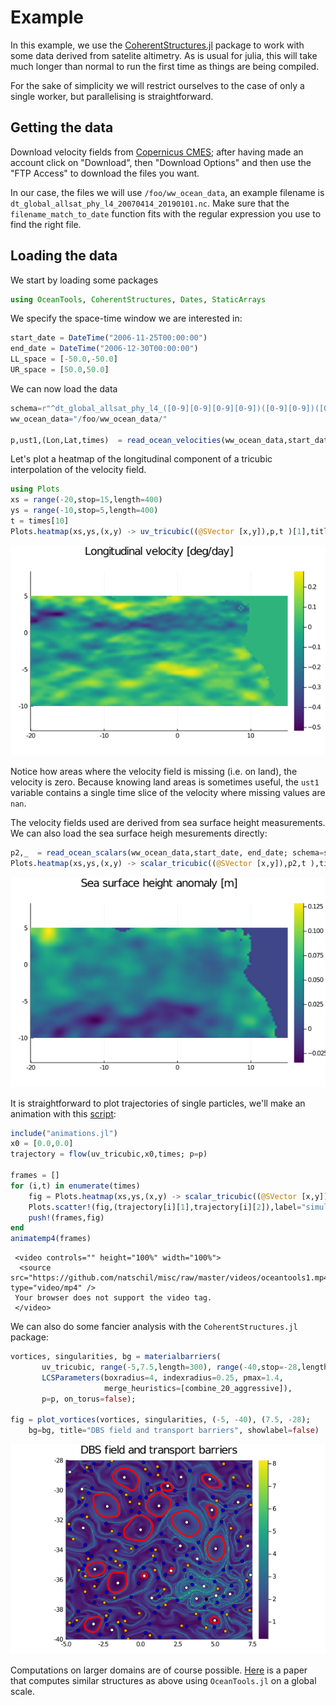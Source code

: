 # Example

In this example, we use the [CoherentStructures.jl](https://github.com/CoherentStructures/CoherentStructures.jl) package
to work with some data derived from satelite altimetry. As is usual for julia, this will take much longer than normal to run the first time 
as things are being compiled.

For the sake of simplicity we will restrict ourselves to the case of only a single worker, but parallelising is straightforward.

## Getting the data

Download velocity fields from [Copernicus CMES](https://resources.marine.copernicus.eu/?option=com_csw&view=details&product_id=SEALEVEL_GLO_PHY_L4_NRT_OBSERVATIONS_008_046); after having made an account click on "Download", then "Download Options" and then use the "FTP Access" to download the files you want.


In our case, the files we will use `/foo/ww_ocean_data`, an example filename is `dt_global_allsat_phy_l4_20070414_20190101.nc`.
Make sure that the `filename_match_to_date` function fits with the regular expression you use to find the right file.

## Loading the data

We start by loading some packages

```julia
using OceanTools, CoherentStructures, Dates, StaticArrays
```


We specify the space-time window we are interested in:

```julia
start_date = DateTime("2006-11-25T00:00:00")
end_date = DateTime("2006-12-30T00:00:00")
LL_space = [-50.0,-50.0]
UR_space = [50.0,50.0]
```

We can now load the data
```julia
schema=r"^dt_global_allsat_phy_l4_([0-9][0-9][0-9][0-9])([0-9][0-9])([0-9][0-9])_.*.nc$"
ww_ocean_data="/foo/ww_ocean_data/"

p,ust1,(Lon,Lat,times)  = read_ocean_velocities(ww_ocean_data,start_date, end_date; schema=schema,LL_space=LL_space,UR_space=UR_space)

```

Let's plot a heatmap of the longitudinal component of a tricubic interpolation of the velocity field. 
```julia
using Plots
xs = range(-20,stop=15,length=400)
ys = range(-10,stop=5,length=400)
t = times[10]
Plots.heatmap(xs,ys,(x,y) -> uv_tricubic((@SVector [x,y]),p,t )[1],title="Longitudinal velocity [deg/day]",color=:viridis,aspect_ratio=1.0)
```
![](https://github.com/natschil/misc/raw/master/images/oceantools1.png)

Notice how areas where the velocity field is missing (i.e. on land), the velocity is zero. Because knowing land areas is sometimes useful, the `ust1` variable contains a single time slice of the velocity where missing values are `nan`.

The velocity fields used are derived from sea surface height measurements. We can also load the sea surface heigh mesurements directly:

```julia
p2,_  = read_ocean_scalars(ww_ocean_data,start_date, end_date; schema=schema,LL_space=LL_space,UR_space=UR_space,scalar_field_name="sla")
Plots.heatmap(xs,ys,(x,y) -> scalar_tricubic((@SVector [x,y]),p2,t ),title="Sea surface height anomaly [m]",color=:viridis,aspect_ratio=1.0)
```

![](https://github.com/natschil/misc/raw/master/images/oceantools2.png)

It is straightforward to plot trajectories of single particles, we'll make an animation with this [script](https://coherentstructures.github.io/CoherentStructures.jl/stable/videos/):
```julia
include("animations.jl")
x0 = [0.0,0.0]
trajectory = flow(uv_tricubic,x0,times; p=p)

frames = []
for (i,t) in enumerate(times)
    fig = Plots.heatmap(xs,ys,(x,y) -> scalar_tricubic((@SVector [x,y]),p2,t ),title="Sea surface height anomaly [m]",color=:viridis,aspect_ratio=1.0,clim=(-0.1,0.1))
    Plots.scatter!(fig,(trajectory[i][1],trajectory[i][2]),label="simulated drifter position")
    push!(frames,fig)
end
animatemp4(frames)
```
```@raw html
 <video controls="" height="100%" width="100%">
  <source src="https://github.com/natschil/misc/raw/master/videos/oceantools1.mp4" type="video/mp4" />
 Your browser does not support the video tag.
 </video>
```

We can also do some fancier analysis with the `CoherentStructures.jl` package:
```julia
vortices, singularities, bg = materialbarriers(
       uv_tricubic, range(-5,7.5,length=300), range(-40,stop=-28,length=300), range(times[2],stop=times[2]+30,length=30),
       LCSParameters(boxradius=4, indexradius=0.25, pmax=1.4,
                     merge_heuristics=[combine_20_aggressive]),
       p=p, on_torus=false);

fig = plot_vortices(vortices, singularities, (-5, -40), (7.5, -28);
    bg=bg, title="DBS field and transport barriers", showlabel=false)

```
![](https://github.com/natschil/misc/raw/master/images/oceantools3.png)

Computations on larger domains are of course possible. [Here](https://smai-jcm.centre-mersenne.org/item/SMAI-JCM_2020__6__101_0/) is a paper that computes similar structures as above using `OceanTools.jl` on a global scale.
